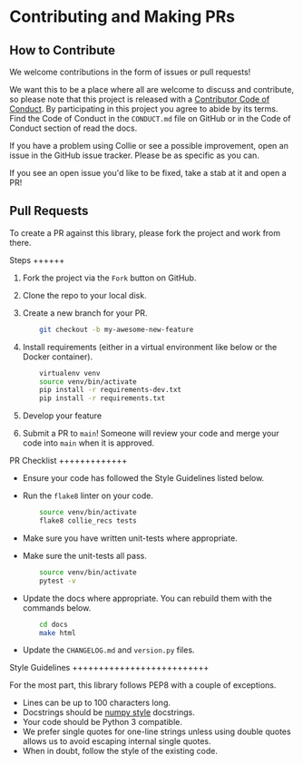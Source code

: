 # Contributing and Making PRs

## How to Contribute

We welcome contributions in the form of issues or pull requests!

We want this to be a place where all are welcome to discuss and contribute, so please note that this project is released with a [Contributor Code of Conduct](CODE-OF-CONDUCT.md). By participating in this project you agree to abide by its terms. Find the Code of Conduct in the ``CONDUCT.md`` file on GitHub or in the Code of Conduct section of read the docs.

If you have a problem using Collie or see a possible improvement, open an issue in the GitHub issue tracker. Please be as specific as you can.

If you see an open issue you'd like to be fixed, take a stab at it and open a PR!


Pull Requests
-------------
To create a PR against this library, please fork the project and work from there.

Steps
++++++

1. Fork the project via the ``Fork`` button on GitHub.

2. Clone the repo to your local disk.

3. Create a new branch for your PR.

    ```bash
        git checkout -b my-awesome-new-feature
    ```

4. Install requirements (either in a virtual environment like below or the Docker container).

    ```bash
        virtualenv venv
        source venv/bin/activate
        pip install -r requirements-dev.txt
        pip install -r requirements.txt
    ```

5. Develop your feature

6. Submit a PR to ``main``! Someone will review your code and merge your code into ``main`` when it is approved.

PR Checklist
+++++++++++++

- Ensure your code has followed the Style Guidelines listed below.
- Run the ``flake8`` linter on your code.

    ```bash
        source venv/bin/activate
        flake8 collie_recs tests
    ```

- Make sure you have written unit-tests where appropriate.
- Make sure the unit-tests all pass.

    ```bash
        source venv/bin/activate
        pytest -v
    ```

- Update the docs where appropriate. You can rebuild them with the commands below.

    ```bash
        cd docs
        make html
    ```

- Update the ``CHANGELOG.md`` and ``version.py`` files.

Style Guidelines
++++++++++++++++++++++++++

For the most part, this library follows PEP8 with a couple of exceptions.

- Lines can be up to 100 characters long.
- Docstrings should be [numpy style](https://sphinxcontrib-napoleon.readthedocs.io/en/latest/example_numpy.html) docstrings.
- Your code should be Python 3 compatible.
- We prefer single quotes for one-line strings unless using double quotes allows us to avoid escaping internal single quotes.
- When in doubt, follow the style of the existing code.
